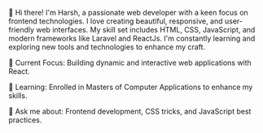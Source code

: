 👋 Hi there! I'm Harsh, a passionate web developer with a keen focus on frontend technologies. I love creating beautiful, responsive, and user-friendly web interfaces.
My skill set includes HTML, CSS, JavaScript, and modern frameworks like Laravel and ReactJs.
I'm constantly learning and exploring new tools and technologies to enhance my craft.

🔭 Current Focus: Building dynamic and interactive web applications with React.

🌱 Learning: Enrolled in Masters of Computer Applications to enhance my skills.

💬 Ask me about: Frontend development, CSS tricks, and JavaScript best practices.
